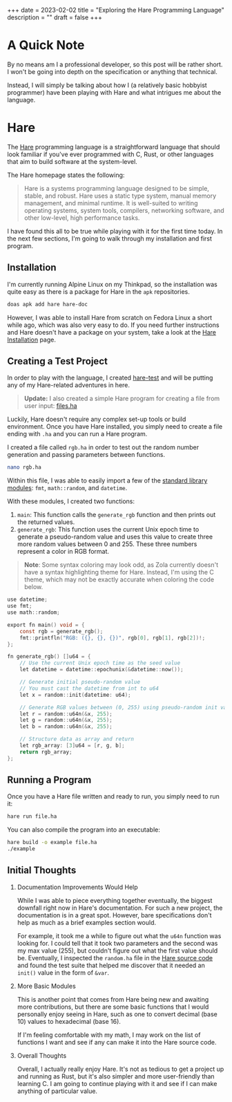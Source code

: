 +++
date = 2023-02-02
title = "Exploring the Hare Programming Language"
description = ""
draft = false
+++

# A Quick Note

By no means am I a professional developer, so this post will be rather short. I
won't be going into depth on the specification or anything that technical.

Instead, I will simply be talking about how I (a relatively basic hobbyist
programmer) have been playing with Hare and what intrigues me about the
language.

# Hare

The [Hare](https://harelang.org) programming language is a straightforward
language that should look familiar if you've ever programmed with C, Rust, or
other languages that aim to build software at the system-level.

The Hare homepage states the following:

> Hare is a systems programming language designed to be simple, stable, and
> robust. Hare uses a static type system, manual memory management, and minimal
> runtime. It is well-suited to writing operating systems, system tools,
> compilers, networking software, and other low-level, high performance tasks.

I have found this all to be true while playing with it for the first time today.
In the next few sections, I'm going to walk through my installation and first
program.

## Installation

I'm currently running Alpine Linux on my Thinkpad, so the installation was quite
easy as there is a package for Hare in the `apk` repositories.

```sh
doas apk add hare hare-doc
```

However, I was able to install Hare from scratch on Fedora Linux a short while
ago, which was also very easy to do. If you need further instructions and Hare
doesn't have a package on your system, take a look at the [Hare
Installation](https://harelang.org/installation/) page.

## Creating a Test Project

In order to play with the language, I created
[hare-test](https://git.sr.ht/~cyborg/learning-hare) and will be putting any of my
Hare-related adventures in here.

> **Update:** I also created a simple Hare program for creating a file from user
> input:
> [files.ha](hhttps://git.sr.ht/~cyborg/learning-hare/blob/main/files/files.ha)

Luckily, Hare doesn't require any complex set-up tools or build environment.
Once you have Hare installed, you simply need to create a file ending with `.ha`
and you can run a Hare program.

I created a file called `rgb.ha` in order to test out the random number
generation and passing parameters between functions.

```sh
nano rgb.ha
```

Within this file, I was able to easily import a few of the [standard library
modules](https://harelang.org/tutorials/stdlib/): `fmt`, `math::random`, and
`datetime`.

With these modules, I created two functions:

1. `main`: This function calls the `generate_rgb` function and then prints out
   the returned values.
2. `generate_rgb`: This function uses the current Unix epoch time to generate a
   pseudo-random value and uses this value to create three more random values
   between 0 and 255. These three numbers represent a color in RGB format.

> **Note**: Some syntax coloring may look odd, as Zola currently doesn't have a
> syntax highlighting theme for Hare. Instead, I'm using the C theme, which may
> not be exactly accurate when coloring the code below.

```c
use datetime;
use fmt;
use math::random;

export fn main() void = {
    const rgb = generate_rgb();
    fmt::printfln("RGB: ({}, {}, {})", rgb[0], rgb[1], rgb[2])!;
};

fn generate_rgb() []u64 = {
    // Use the current Unix epoch time as the seed value
    let datetime = datetime::epochunix(&datetime::now());

    // Generate initial pseudo-random value
    // You must cast the datetime from int to u64
    let x = random::init(datetime: u64);

    // Generate RGB values between (0, 255) using pseudo-random init value
    let r = random::u64n(&x, 255);
    let g = random::u64n(&x, 255);
    let b = random::u64n(&x, 255);

    // Structure data as array and return
    let rgb_array: [3]u64 = [r, g, b];
    return rgb_array;
};
```

## Running a Program

Once you have a Hare file written and ready to run, you simply need to run it:

```sh
hare run file.ha
```

You can also compile the program into an executable:

```sh
hare build -o example file.ha
./example
```

## Initial Thoughts

1. Documentation Improvements Would Help

    While I was able to piece everything together eventually, the biggest
    downfall right now in Hare's documentation. For such a new project, the
    documentation is in a great spot. However, bare specifications don't help as
    much as a brief examples section would.

    For example, it took me a while to figure out what the `u64n` function was
    looking for. I could tell that it took two parameters and the second was my
    max value (255), but couldn't figure out what the first value should be.
    Eventually, I inspected the `random.ha` file in the [Hare source
    code](https://git.sr.ht/~sircmpwn/hare/tree/master/item/math/random/random.ha)
    and found the test suite that helped me discover that it needed an `init()`
    value in the form of `&var`.

2. More Basic Modules

    This is another point that comes from Hare being new and awaiting more
    contributions, but there are some basic functions that I would personally
    enjoy seeing in Hare, such as one to convert decimal (base 10) values to
    hexadecimal (base 16).

    If I'm feeling comfortable with my math, I may work on the list of functions
    I want and see if any can make it into the Hare source code.

3. Overall Thoughts

    Overall, I actually really enjoy Hare. It's not as tedious to get a project
    up and running as Rust, but it's also simpler and more user-friendly than
    learning C. I am going to continue playing with it and see if I can make
    anything of particular value.
